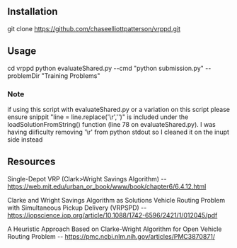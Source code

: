 ## Installation
git clone https://github.com/chaseelliottpatterson/vrppd.git

## Usage
cd vrppd
python evaluateShared.py --cmd "python submission.py" --problemDir "Training Problems"

### Note
if using this script with evaluateShared.py or a variation on this script please ensure snippit "line = line.replace('\r','')" is included under the loadSolutionFromString() function (line 78 on evaluateShared.py). I was having diificulty removing '\r' from python stdout so I cleaned it on the inupt side instead

## Resources
Single-Depot VRP (Clark>Wright Savings Algorithm) -- https://web.mit.edu/urban_or_book/www/book/chapter6/6.4.12.html

Clarke and Wright Savings Algorithm as Solutions Vehicle Routing Problem with Simultaneous Pickup Delivery (VRPSPD) -- https://iopscience.iop.org/article/10.1088/1742-6596/2421/1/012045/pdf

A Heuristic Approach Based on Clarke-Wright Algorithm for Open Vehicle Routing Problem -- https://pmc.ncbi.nlm.nih.gov/articles/PMC3870871/